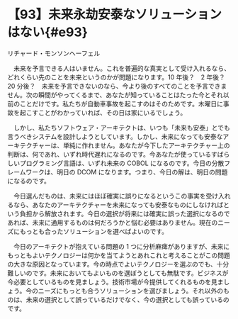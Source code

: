 # 【93】未来永劫安泰なソリューションはない{#e93}

<div class="author">リチャード・モンソンヘーフェル</div>

　未来を予言できる人はいません。これを普遍的な真実として受け入れるなら、どれくらい先のことを未来というのかが問題になります。10 年後？　2 年後？　20 分後？　未来を予言できないのなら、今より後のすべてのことを予言できません。次の瞬間がやってくるまで、あなたが知っていることはたった今とそれ以前のことだけです。私たちが自動車事故を起こすのはそのためです。木曜日に事故を起こすことがわかっていれば、その日は家にいるでしょう。

　しかし、私たちソフトウェア・アーキテクトは、いつも「未来も安泰」とでも言うべきシステムを設計しようとしています。しかし、未来になっても安泰なアーキテクチャーは、単純に作れません。あなたが今下したアーキテクチャー上の判断は、何であれ、いずれ時代遅れになるのです。今あなたが使っているすばらしいプログラミング言語は、いずれ未来の COBOL になるのです。今日の分散フレームワークは、明日の DCOM になります。つまり、今日の解は、明日の問題になるのです。

　今日選んだものは、未来にはほぼ確実に誤りになるというこの事実を受け入れるなら、あなたのアーキテクチャーを未来になっても安泰なものにしなければという負担から解放されます。今日の選択が将来には確実に誤った選択になるのであれば、未来に通用するものは何だろうかと悩む必要はありません。現在のニーズにもっとも合ったソリューションを選べばよいのです。

　今日のアーキテクトが抱えている問題の 1 つに分析麻痺がありますが、未来にもっともよいテクノロジーは何かを当てようとあれこれと考えることがこの問題の大きな原因となっています。今の時点でよいテクノロジーを選ぶのでも、十分難しいのです。未来においてもよいものを選ぼうとしても無駄です。ビジネスが今必要としているものを見ましょう。技術市場が今提供してくれるものを見ましょう。今のニーズにもっとも合うソリューションを選びましょう。それ以外のものは、未来の選択として誤っているだけでなく、今の選択としても誤っているのです。

